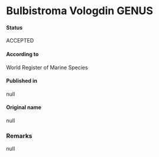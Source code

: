 # Bulbistroma Vologdin GENUS

#### Status
ACCEPTED

#### According to
World Register of Marine Species

#### Published in
null

#### Original name
null

### Remarks
null